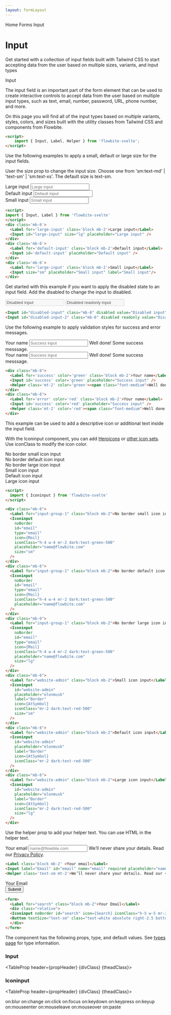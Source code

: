 ```yaml
---
layout: formLayout
---
```


<script>
  import { Htwo, ExampleDiv, GitHubSource, CompoDescription, TableProp, TableDefaultRow} from '../utils'
  import { onMount } from 'svelte';
  import { Input, Label, Helper, Iconinput, Button, Breadcrumb, BreadcrumbItem, Badge } from '$lib'
  import { Home, AtSymbol , Mail, Search } from 'svelte-heros'

  import componentProps1 from '../props/Input.json'
  let items1 = componentProps1.props
  import componentProps2 from '../props/Iconinput.json'
  let items2 = componentProps2.props
  let propHeader = ['Name', 'Type', 'Default']
  let divClass='w-full relative overflow-x-auto shadow-md sm:rounded-lg py-4'
  let theadClass ='text-xs text-gray-700 uppercase bg-gray-50 dark:bg-gray-700 dark:text-white'
</script>

<Breadcrumb>
  <BreadcrumbItem href="/" icon={Home} variation="solid">Home</BreadcrumbItem>
  <BreadcrumbItem href="/forms/" rel="external">Forms</BreadcrumbItem>
  <BreadcrumbItem>Input</BreadcrumbItem>
</Breadcrumb>

<h1 class="text-3xl w-full dark:text-white pt-8 pb-4">Input</h1>

<CompoDescription>Get started with a collection of input fields built with Tailwind CSS to start accepting data from the user based on multiple sizes, variants, and input types</CompoDescription>

<ExampleDiv>
<GitHubSource href="forms/Input.svelte">Input</GitHubSource>
</ExampleDiv>

The input field is an important part of the form element that can be used to create interactive controls to accept data from the user based on multiple input types, such as text, email, number, password, URL, phone number, and more.

On this page you will find all of the input types based on multiple variants, styles, colors, and sizes built with the utility classes from Tailwind CSS and components from Flowbite.


<Htwo label="Setup" />

```html
<script>
	import { Input, Label, Helper } from 'flowbite-svelte';
</script>
```

<Htwo label="Input sizes" />

Use the following examples to apply a small, default or large size for the input fields.

User the size prop to change the input size. Choose one from 'sm:text-md' | 'text-sm' | 'sm:text-xs'. The default size is text-sm.

<ExampleDiv>
<div class='mb-6'>
  <Label for='large-input' class='block mb-2'>Large input</Label>
  <Input id="large-input" size="lg" placeholder="Large input" />
</div>
<div class='mb-6'>
  <Label for='default-input' class='block mb-2'>Default input</Label>
  <Input id='default-input' placeholder="Default input" />
</div>
<div class='mb-6'>
  <Label for='large-input' class='block mb-2'>Small input</Label>
  <Input size="sm" placeholder="Small input" label="Small input"/>
</div>
</ExampleDiv>

```html
<script>
import { Input, Label } from 'flowbite-svelte'
</script>
<div class='mb-6'>
  <Label for='large-input' class='block mb-2'>Large input</Label>
  <Input id="large-input" size="lg" placeholder="Large input" />
</div>
<div class='mb-6'>
  <Label for='default-input' class='block mb-2'>Default input</Label>
  <Input id='default-input' placeholder="Default input" />
</div>
<div class='mb-6'>
  <Label for='large-input' class='block mb-2'>Small input</Label>
  <Input size="sm" placeholder="Small input" label="Small input"/>
</div>
```

<Htwo label="Disabled state" />

Get started with this example if you want to apply the disabled state to an input field. Add the disabled to change the input to disabled.

<ExampleDiv>
<Input id="disabled-input" class="mb-6" disabled value="Disabled input" />
<Input id="disabled-input-2" class="mb-6" disabled readonly value="Disabled readonly input" />
</ExampleDiv>

```html
<Input id="disabled-input" class="mb-6" disabled value="Disabled input" />
<Input id="disabled-input-2" class="mb-6" disabled readonly value="Disabled readonly input" />
```

<Htwo label="Validation" />

Use the following example to apply validation styles for success and error messages.

<ExampleDiv>
<div class="mb-6">
  <Label for='success' color='green' class='block mb-2'>Your name</Label>
  <Input id='success' color='green' placeholder="Success input" />
  <Helper class='mt-2' color='green'><span class="font-medium">Well done!</span> Some success messsage.</Helper>
</div>
<div class="mb-6">
  <Label for='error' color='red' class='block mb-2'>Your name</Label>
  <Input id='success' color='red' placeholder="Success input" />
  <Helper class='mt-2' color='red'><span class="font-medium">Well done!</span> Some success messsage.</Helper>
</div>
</ExampleDiv>

```html
<div class="mb-6">
  <Label for='success' color='green' class='block mb-2'>Your name</Label>
  <Input id='success' color='green' placeholder="Success input" />
  <Helper class='mt-2' color='green'><span class="font-medium">Well done!</span> Some success messsage.</Helper>
</div>
<div class="mb-6">
  <Label for='error' color='red' class='block mb-2'>Your name</Label>
  <Input id='success' color='red' placeholder="Success input" />
  <Helper class='mt-2' color='red'><span class="font-medium">Well done!</span> Some success messsage.</Helper>
</div>
```

<Htwo label="Input group" />

This example can be used to add a descriptive icon or additional text inside the input field.

With the Iconinput component, you can add <a href="https://flowbite-svelte.vercel.app/icons/heroicons" class="text-blue-700 dark:text-blue-500 hover:underline">Heroicons</a> or <a href="https://svelte-svg-icons.vercel.app/" class="text-blue-700 dark:text-blue-500 hover:underline">other icon sets</a>. Use iconClass to modify the icon color.


<ExampleDiv>
	<div class="mb-6">
		<Label for="input-group-1" class="block mb-2">No border small icon input</Label>
		<Iconinput
			noBorder
			id="email"
			type="email"
			icon={Mail}
			iconClass="mr-2 dark:text-green-500"
			placeholder="name@flowbite.com"
			size="sm"
		/>
	</div>
	<div class="mb-6">
		<Label for="input-group-1" class="block mb-2">No border default icon input</Label>
		<Iconinput
			noBorder
			id="email"
			type="email"
			icon={Mail}
			iconClass="mr-2 dark:text-green-500"
			placeholder="name@flowbite.com"
		/>
	</div>
	<div class="mb-6">
		<Label for="input-group-1" class="block mb-2">No border large icon input</Label>
		<Iconinput
			noBorder
			id="email"
			type="email"
			icon={Mail}
			iconClass="mr-2 dark:text-green-500"
			placeholder="name@flowbite.com"
			size="lg"
		/>
	</div>
	<div class="mb-6">
		<Label for="website-admin" class="block mb-2">Small icon input</Label>
		<Iconinput
			id="website-admin"
			placeholder="elonmusk"
			label="Border"
			icon={AtSymbol}
			iconClass="mr-2 dark:text-red-500"
			size="sm"
		/>
	</div>
	<div class="mb-6">
		<Label for="website-admin" class="block mb-2">Default icon input</Label>
		<Iconinput
			id="website-admin"
			placeholder="elonmusk"
			label="Border"
			icon={AtSymbol}
			iconClass="mr-2 dark:text-red-500"
		/>
	</div>
	<div class="mb-6">
		<Label for="website-admin" class="block mb-2">Large icon input</Label>
		<Iconinput
			id="website-admin"
			placeholder="elonmusk"
			label="Border"
			icon={AtSymbol}
			iconClass="mr-2 dark:text-red-500"
			size="lg"
		/>
	</div>
</ExampleDiv>

```html
<script>
  import { Iconinput } from 'flowbite-svelte'
</script>

<div class="mb-6">
  <Label for="input-group-1" class="block mb-2">No border small icon input</Label>
  <Iconinput
    noBorder
    id="email"
    type="email"
    icon={Mail}
    iconClass="h-4 w-4 mr-2 dark:text-green-500"
    placeholder="name@flowbite.com"
    size="sm"
  />
</div>
<div class="mb-6">
  <Label for="input-group-1" class="block mb-2">No border default icon input</Label>
  <Iconinput
    noBorder
    id="email"
    type="email"
    icon={Mail}
    iconClass="h-4 w-4 mr-2 dark:text-green-500"
    placeholder="name@flowbite.com"
  />
</div>
<div class="mb-6">
  <Label for="input-group-1" class="block mb-2">No border large icon input</Label>
  <Iconinput
    noBorder
    id="email"
    type="email"
    icon={Mail}
    iconClass="h-4 w-4 mr-2 dark:text-green-500"
    placeholder="name@flowbite.com"
    size="lg"
  />
</div>
<div class="mb-6">
  <Label for="website-admin" class="block mb-2">Small icon input</Label>
  <Iconinput
    id="website-admin"
    placeholder="elonmusk"
    label="Border"
    icon={AtSymbol}
    iconClass="mr-2 dark:text-red-500"
    size="sm"
  />
</div>
<div class="mb-6">
  <Label for="website-admin" class="block mb-2">Default icon input</Label>
  <Iconinput
    id="website-admin"
    placeholder="elonmusk"
    label="Border"
    icon={AtSymbol}
    iconClass="mr-2 dark:text-red-500"
  />
</div>
<div class="mb-6">
  <Label for="website-admin" class="block mb-2">Large icon input</Label>
  <Iconinput
    id="website-admin"
    placeholder="elonmusk"
    label="Border"
    icon={AtSymbol}
    iconClass="mr-2 dark:text-red-500"
    size="lg"
  />
</div>
```

<Htwo label="Helper text" />

Use the helper prop to add your helper text. You can use HTML in the helper text.

<ExampleDiv>
<Label class='block mb-2' >Your email</Label>
<Input label="Email" id="email" name="email" required placeholder="name@flowbite.com"/>
<Helper class='text-sm mt-2'>We’ll never share your details. Read our <a href="/" class="font-medium text-blue-600 hover:underline dark:text-blue-500">Privacy Policy</a>.</Helper>
</ExampleDiv>

```html
<Label class='block mb-2' >Your email</Label>
<Input label="Email" id="email" name="email" required placeholder="name@flowbite.com"/>
<Helper class='text-sm mt-2'>We’ll never share your details. Read our <a href="/" class="font-medium text-blue-600 hover:underline dark:text-blue-500">Privacy Policy</a>.</Helper>
```

<Htwo label="Search input" />

<ExampleDiv>
<form>
  <Label for="search" class="block mb-2">Your Email</Label>
  <div class="relative">
  <Iconinput noBorder id="search" icon={Search} iconClass="h-5 w-5 mr-2 dark:text-green-500" placeholder="Search" class="p-4" />
  <Button textSize="text-sm" class="text-white absolute right-2.5 bottom-2" type="submit">Submit</Button>
  </div>
</form>
</ExampleDiv>

```html
<form>
  <Label for="search" class="block mb-2">Your Email</Label>
  <div class="relative">
  <Iconinput noBorder id="search" icon={Search} iconClass="h-5 w-5 mr-2 dark:text-green-500" placeholder="Search" class="p-4" />
  <Button textSize="text-sm" class="text-white absolute right-2.5 bottom-2" type="submit">Submit</Button>
  </div>
</form>
```

<Htwo label="Props" />

The component has the following props, type, and default values. See <a href="/pages/types">types 
 page</a> for type information.

<h3>Input</h3>

<TableProp header={propHeader} {divClass} {theadClass}>
  <TableDefaultRow items={items1} rowState='hover' />
</TableProp>

<h3>Iconinput</h3>

<TableProp header={propHeader} {divClass} {theadClass}>
  <TableDefaultRow items={items2} rowState='hover' />
</TableProp>

<Htwo label="Forwarded Events: DropdownItem" />

<div class="flex flex-wrap gap-2">
<Badge large={true}>on:blur</Badge>
<Badge large={true}>on:change</Badge>
<Badge large={true}>on:click</Badge>
<Badge large={true}>on:focus</Badge>
<Badge large={true}>on:keydown</Badge>
<Badge large={true}>on:keypress</Badge>
<Badge large={true}>on:keyup</Badge>
<Badge large={true}>on:mouseenter</Badge>
<Badge large={true}>on:mouseleave</Badge>
<Badge large={true}>on:mouseover</Badge>
<Badge large={true}>on:paste</Badge>
</div>
